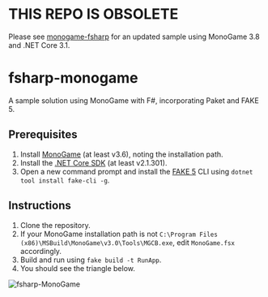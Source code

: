 # THIS REPO IS OBSOLETE

Please see [monogame-fsharp](https://github.com/markpattison/monogame-fsharp) for an updated sample using MonoGame 3.8 and .NET Core 3.1.

# fsharp-monogame

A sample solution using MonoGame with F#, incorporating Paket and FAKE 5.

## Prerequisites

1. Install [MonoGame](http://www.monogame.net/downloads/) (at least v3.6), noting the installation path.
2. Install the [.NET Core SDK](https://www.microsoft.com/net/download/) (at least v2.1.301).
3. Open a new command prompt and install the [FAKE 5](https://fake.build/fake-gettingstarted.html) CLI using `dotnet tool install fake-cli -g`.

## Instructions

1. Clone the repository.
2. If your MonoGame installation path is not `C:\Program Files (x86)\MSBuild\MonoGame\v3.0\Tools\MGCB.exe`, edit `MonoGame.fsx` accordingly.
3. Build and run using `fake build -t RunApp`.
4. You should see the triangle below.

![fsharp-MonoGame](fsharp-MonoGame.png "fsharp-MonoGame")
